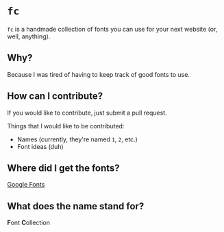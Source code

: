 # `fc`

`fc` is a handmade collection of fonts you can use for your next website (or, well, anything).

## Why?

Because I was tired of having to keep track of good fonts to use.

## How can I contribute?

If you would like to contribute, just submit a pull request.

Things that I would like to be contributed:

* Names (currently, they're named `1`, `2`, etc.)
* Font ideas (duh)


## Where did I get the fonts?

[Google Fonts](https://fonts.google.com)
## What does the name stand for?

**F**ont **C**ollection
